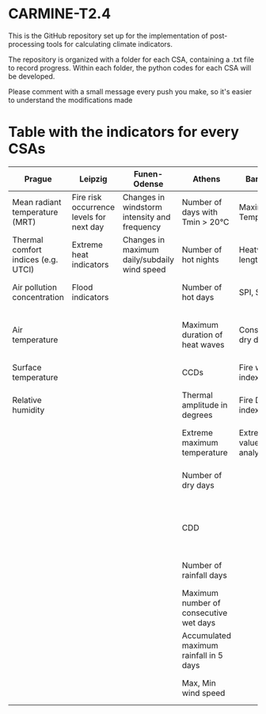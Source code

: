 # CARMINE-T2.4
This is the GitHub repository set up for the implementation of post-processing tools for calculating climate indicators.

The repository is organized with a folder for each CSA, containing a .txt file to record progress. Within each folder, the python codes for each CSA will be developed.

Please comment with a small message every push you make, so it's easier to understand the modifications made

# Table with the indicators for every CSAs

| Prague | Leipzig | Funen-Odense | Athens | Barcelona | Bologna | Brasov | Birmingham |
|--------|---------|--------------|--------|-----------|---------|--------|------------|
| Mean radiant temperature (MRT) | Fire risk occurrence levels for next day | Changes in windstorm intensity and frequency | Number of days with Tmin > 20°C | Maximum Temperatures | Annual cumulative precipitation | Hourly rainfall | Hourly rainfall |
| Thermal comfort indices (e.g. UTCI) | Extreme heat indicators | Changes in maximum daily/subdaily wind speed | Number of hot nights | Heatwave length | Maximum summer temperature | Hourly temperature | Monthly prec. > average |
| Air pollution concentration | Flood indicators |  | Number of hot days | SPI, SPEI | Average annual temperature | SPI | Indicators on vegetation |
| Air temperature |  |  | Maximum duration of heat waves | Consecutive dry days | Tropical night | Summer Days | Accumulated degree days above threshold for tree species |
| Surface temperature |  |  | CCDs | Fire weather index | CDDs | UTCI | SPI |
| Relative humidity |  |  | Thermal amplitude in degrees | Fire Danger index | Intensity and time duration HWs | WET | Low monthly precipitation |
|  |  |  | Extreme maximum temperature | Extreme value analysis | PET and PMV | CDD | Grass phenology indicators |
|  |  |  | Number of dry days |  | Air quality index | Number of days without precipitation | Accumulated degree days above threshold |
|  |  |  | CDD |  | Urban heatwave | Length of drought period | High-resolution hazard maps across the area |
|  |  |  | Number of rainfall days |  | Thermal index | Number of days with snow cover | Tropical nights |
|  |  |  | Maximum number of consecutive wet days |  |  | Number of days with T < -3°C | Hot days |
|  |  |  | Accumulated maximum rainfall in 5 days |  |  | Number of days with SD > 30cm | Summer Days |
|  |  |  | Max, Min wind speed |  |  | Number of days with SD > 5cm | Leaf area index |
